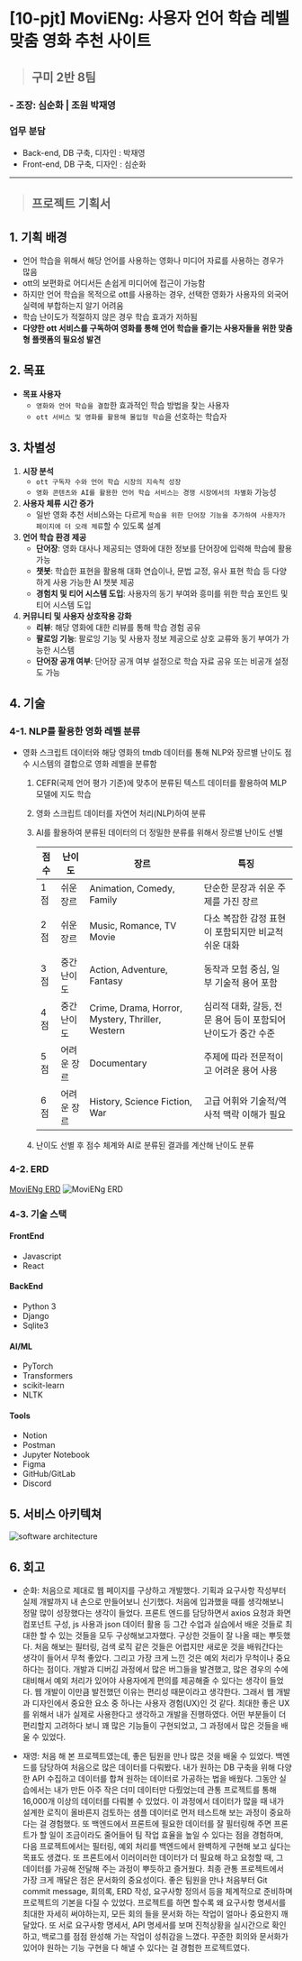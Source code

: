# [10-pjt] MoviENg: 사용자 언어 학습 레벨 맞춤 영화 추천 사이트

> ## 구미 2반 8팀 
### - 조장: 심순화 | 조원 박재영

### 업무 분담
- Back-end, DB 구축, 디자인 : 박재영
- Front-end, DB 구축, 디자인 : 심순화

* * *

> ## 프로젝트 기획서
## 1. 기획 배경
- 언어 학습을 위해서 해당 언어를 사용하는 영화나 미디어 자료를 사용하는 경우가 많음
- ott의 보편화로 어디서든 손쉽게 미디어에 접근이 가능함
- 하지만 언어 학습을 목적으로 ott를 사용하는 경우, 선택한 영화가 사용자의 외국어 실력에 부합하는지 알기 어려움
- 학습 난이도가 적절하지 않은 경우 학습 효과가 저하됨
- **다양한 ott 서비스를 구독하여 영화를 통해 언어 학습을 즐기는 사용자들을 위한 맞춤형 플랫폼의 필요성 발견**
## 2. 목표
- **목표 사용자**
    - `영화와 언어 학습을 결합`한 효과적인 학습 방법을 찾는 사용자
    - `ott 서비스 및 영화를 활용해 몰입형 학습`을 선호하는 학습자
## 3. 차별성
1. **시장 분석**
    - `ott 구독자 수와 언어 학습 시장의 지속적 성장`
    - `영화 콘텐츠와 AI를 활용한 언어 학습 서비스는 경쟁 시장에서의 차별화` 가능성
2. **사용자 체류 시간 증가**
    - 일반 영화 추천 서비스와는 다르게 `학습을 위한 단어장 기능을 추가하여 사용자가 페이지에 더 오래 체류`할 수 있도록 설계
3. **언어 학습 환경 제공**
    - **단어장**: 영화 대사나 제공되는 영화에 대한 정보를 단어장에 입력해 학습에 활용 가능
    - **챗봇**: 학습한 표현을 활용해 대화 연습이나, 문법 교정, 유사 표현 학습 등 다양하게 사용 가능한 AI 챗봇 제공
    - **경험치 및 티어 시스템 도입**: 사용자의 동기 부여와 흥미를 위한 학습 포인트 및 티어 시스템 도입
4. **커뮤니티 및 사용자 상호작용 강화**
    - **리뷰**: 해당 영화에 대한 리뷰를 통해 학습 경험 공유
    - **팔로잉 기능**: 팔로잉 기능 및 사용자 정보 제공으로 상호 교류와 동기 부여가 가능한 시스템
    - **단어장 공개 여부**: 단어장 공개 여부 설정으로 학습 자료 공유 또는 비공개 설정도 가능
## 4. 기술
### 4-1. NLP를 활용한 영화 레벨 분류
- 영화 스크립트 데이터와 해당 영화의 tmdb 데이터를 통해 NLP와 장르별 난이도 점수 시스템의 결합으로 영화 레벨을 분류함
    1. CEFR(국제 언어 평가 기준)에 맞추어 분류된 텍스트 데이터를 활용하여 MLP 모델에 지도 학습
    2. 영화 스크립트 데이터를 자연어 처리(NLP)하여 분류
    3. AI를 활용하여 분류된 데이터의 더 정밀한 분류를 위해서 장르별 난이도 선별

        | 점수 | 난이도          | 장르                                                    | 특징                                                                 |
        |------|---------------|-------------------------------------------------------|--------------------------------------------------------------------|
        | 1점   | 쉬운 장르       | Animation, Comedy, Family                            | 단순한 문장과 쉬운 주제를 가진 장르                              |
        | 2점   | 쉬운 장르       | Music, Romance, TV Movie                             | 다소 복잡한 감정 표현이 포함되지만 비교적 쉬운 대화                |
        | 3점   | 중간 난이도     | Action, Adventure, Fantasy                           | 동작과 모험 중심, 일부 기술적 용어 포함                            |
        | 4점   | 중간 난이도     | Crime, Drama, Horror, Mystery, Thriller, Western    | 심리적 대화, 갈등, 전문 용어 등이 포함되어 난이도가 중간 수준         |
        | 5점   | 어려운 장르     | Documentary                                          | 주제에 따라 전문적이고 어려운 용어 사용                             |
        | 6점   | 어려운 장르     | History, Science Fiction, War                       | 고급 어휘와 기술적/역사적 맥락 이해가 필요                          |


    4. 난이도 선별 후 점수 체계와 AI로 분류된 결과를 계산해 난이도 분류
### 4-2. ERD
[MoviENg ERD](https://www.erdcloud.com/d/gA4Pix2NoxgfkDP55)
![MoviENg ERD](./img-for-readme/Movie_Recommend.png)
### 4-3. 기술 스택
#### FrontEnd
- Javascript
- React
#### BackEnd
- Python 3
- Django
- Sqlite3
#### AI/ML
- PyTorch
- Transformers
- scikit-learn
- NLTK
#### Tools
- Notion
- Postman
- Jupyter Notebook
- Figma
- GitHub/GitLab
- Discord
## 5. 서비스 아키텍쳐
![software architecture](./img-for-readme/software_architecture.png)

## 6. 회고
- 순화: 처음으로 제대로 웹 페이지를 구상하고 개발했다. 기획과 요구사항 작성부터 실제 개발까지 내 손으로 만들어보니 신기했다. 처음에 입과했을 때를 생각해보니 정말 많이 성장했다는 생각이 들었다. 프론트 엔드를 담당하면서 axios 요청과 화면 컴포넌트 구성, js 사용과 json 데이터 활용 등 그간 수업과 실습에서 배운 것들로 최대한 할 수 있는 것들을 모두 구상해보고자했다. 구상한 것들이 잘 나올 때는 뿌듯했다. 처음 해보는 필터링, 검색 로직 같은 것들은 어렵지만 새로운 것을 배워간다는 생각이 들어서 무척 좋았다. 그리고 가장 크게 느낀 것은 예외 처리가 무척이나 중요하다는 점이다. 개발과 디버깅 과정에서 많은 버그들을 발견했고, 많은 경우의 수에 대비해서 예외 처리가 있어야 사용자에게 편의를 제공해줄 수 있다는 생각이 들었다. 웹 개발이 이만큼 발전했던 이유는 편리성 때문이라고 생각한다. 그래서 웹 개발과 디자인에서 중요한 요소 중 하나는 사용자 경험(UX)인 것 같다. 최대한 좋은 UX를 위해서 내가 실제로 사용한다고 생각하고 개발을 진행하였다. 어떤 부분들이 더 편리할지 고려하다 보니 꽤 많은 기능들이 구현되었고, 그 과정에서 많은 것들을 배울 수 있었다. 

- 재영: 처음 해 본 프로젝트였는데, 좋은 팀원을 만나 많은 것을 배울 수 있었다. 백엔드를 담당하여 처음으로 많은 데이터를 다뤄봤다. 내가 원하는 DB 구축을 위해 다양한 API 수집하고 데이터를 합쳐 원하는 데이터로 가공하는 법을 배웠다. 그동안 실습에서는 내가 만든 아주 작은 더미 데이터만 다뤘었는데 관통 프로젝트를 통해 16,000개 이상의 데이터를 다뤄볼 수 있었다. 이 과정에서 데이터가 많을 때 내가 설계한 로직이 올바른지 검토하는 샘플 데이터로 먼저 테스트해 보는 과정이 중요하다는 걸 경험했다. 또 백엔드에서 프론트에 필요한 데이터를 잘 필터링해 주면 프론트가 할 일이 조금이라도 줄어들어 팀 작업 효율을 높일 수 있다는 점을 경험하며, 다음 프로젝트에서는 필터링, 예외 처리를 백엔드에서 완벽하게 구현해 보고 싶다는 목표도 생겼다. 또 프론트에서 이러이러한 데이터가 더 필요해 하고 요청할 때, 그 데이터를 가공해 전달해 주는 과정이 뿌듯하고 즐거웠다. 
 최종 관통 프로젝트에서 가장 크게 깨달은 점은 문서화의 중요성이다. 좋은 팀원을 만나 처음부터 Git commit message, 회의록, ERD 작성, 요구사항 정의서 등을 체계적으로 준비하며 프로젝트의 기본을 다질 수 있었다. 프로젝트를 하면 할수록 왜 요구사항 명세서를 최대한 자세히 써야하는지, 모든 회의 들을 문서화 하는 작업이 얼마나 중요한지 깨달았다. 또 서로 요구사항 명세서, API 명세서를 보며 진척상황을 실시간으로 확인하고, 백로그를 점점 완성해 가는 작업이 성취감을 느꼈다. 꾸준한 회의와 문서화가 있어야 원하는 기능 구현을 다 해낼 수 있다는 걸 경험한 프로젝트였다.